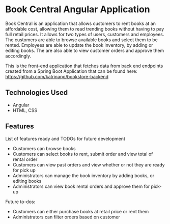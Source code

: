 # Book Central Angular Application

Book Central is an application that allows customers to rent books at an affordable cost, allowing them to read trending books without having to pay full retail prices. It allows for two types of users, customers and employees. The customers are able to browse available books and select them to be rented. Employees are able to update the book inventory, by adding or editing books. The are also able to view customer orders and approve them accordingly.

This is the front-end application that fetches data from back end endpoints created from a Spring Boot Application that can be found here: https://github.com/katrinapo/bookstore-backend

## Technologies Used
* Angular
* HTML, CSS

## Features
List of features ready and TODOs for future development

* Customers can browse books 
* Customers can select books to rent, submit order and view total of rental order
* Customers can view past orders and view whether or not they are ready for pick up
* Administrators can manage the book inventory by adding books, or editing books
* Administrators can view book rental orders and approve them for pick-up

Future to-dos:
* Customers can either purchase books at retail price or rent them
* Administrators can filter orders based on customer




